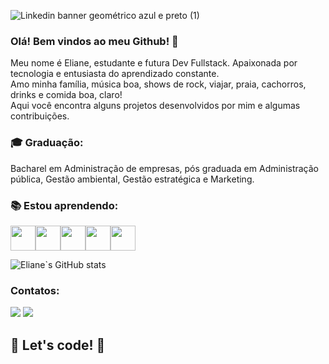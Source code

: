 ![Linkedin banner geométrico azul  e preto (1)](https://user-images.githubusercontent.com/74771176/174901848-c6568ba9-b438-424b-883e-47729f3e865e.png)


### Olá! Bem vindos ao meu Github! 👋

Meu nome é Eliane, estudante e futura Dev Fullstack. Apaixonada por tecnologia e entusiasta do aprendizado constante.<br>Amo minha família, música boa, shows de rock, viajar, praia, cachorros, drinks e comida boa, claro! 
<br>Aqui você encontra alguns projetos desenvolvidos por mim e algumas contribuições.

### :mortar_board: Graduação:
Bacharel em Administração de empresas, pós graduada em Administração pública, Gestão ambiental, Gestão estratégica e Marketing.

### :books: Estou aprendendo:

<img src="https://cdn.jsdelivr.net/gh/devicons/devicon/icons/html5/html5-original-wordmark.svg" width="40" height="40"/><img src="https://cdn.jsdelivr.net/gh/devicons/devicon/icons/css3/css3-original-wordmark.svg"  width="40" height="40"/><img src="https://cdn.jsdelivr.net/gh/devicons/devicon/icons/javascript/javascript-original.svg" width="40" height="40"/><img src="https://cdn.jsdelivr.net/gh/devicons/devicon/icons/java/java-original-wordmark.svg" width="40" height="40"/><img src="https://cdn.jsdelivr.net/gh/devicons/devicon/icons/angularjs/angularjs-original.svg" width="40" height="40"/>

![Eliane`s GitHub stats](https://github-readme-stats.vercel.app/api?username=ElianeCruz&count_private=true)


### Contatos:

<div>
<a href="https://instagram.com/lih_cruz_" target="_blank"><img src="https://img.shields.io/badge/-Instagram-%23E4405F?style=for-the-badge&logo=instagram&logoColor=white" target="_blank"></a>
<a href="https://www.linkedin.com/in/elianesfcruz" target="_blank"><img src="https://img.shields.io/badge/-LinkedIn-%230077B5?style=for-the-badge&logo=linkedin&logoColor=white" target="_blank"></a>   
</div>

## 🚀 Let's code! 🚀

<!--
**ElianeCruz/ElianeCruz** is a ✨ _special_ ✨ repository because its `README.md` (this file) appears on your GitHub profile.

